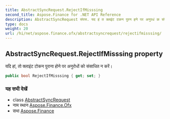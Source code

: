 ```yaml
---
title: AbstractSyncRequest.RejectIfMisssing
second_title: Aspose.Finance for .NET API Reference
description: AbstractSyncRequest संपत्त. यद हं त क्लइंट टकन पुरन हने पर अनुरधं क संसधत न करें
type: docs
weight: 20
url: /hi/net/aspose.finance.ofx/abstractsyncrequest/rejectifmisssing/
---
```

## AbstractSyncRequest.RejectIfMisssing property

यदि हां, तो क्लाइंट टोकन पुराना होने पर अनुरोधों को संसाधित न करें।

```csharp
public bool RejectIfMisssing { get; set; }
```

### यह सभी देखें

* class [AbstractSyncRequest](../)
* नाम स्थान [Aspose.Finance.Ofx](../../abstractsyncrequest/)
* सभा [Aspose.Finance](../../../)


